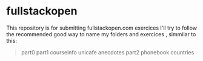 # fullstackopen
This repository is for submitting fullstackopen.com exercices
I'll try to follow the recommended good way to name my folders and exercices , simmilar to this:
> part0
  part1
    courseinfo
    unicafe
    anecdotes
  part2
    phonebook
    countries
